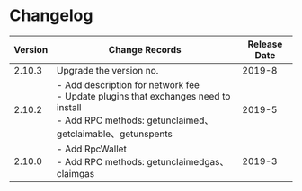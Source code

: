 # Changelog

| Version | Change Records                                               | Release Date |
| ------- | ------------------------------------------------------------ | ------------ |
| 2.10.3  | Upgrade the version no.                                      | 2019-8       |
| 2.10.2  | - Add description for network fee <br>- Update plugins that exchanges need to install<br>- Add RPC methods: getunclaimed、getclaimable、getunspents | 2019-5       |
| 2.10.0  | - Add RpcWallet<br>- Add RPC methods: getunclaimedgas、claimgas | 2019-3       |

